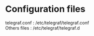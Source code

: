 # Configuration files

telegraf.conf : /etc/telegraf/telegraf.conf  
Others files : /etc/telegraf/telegraf.d



